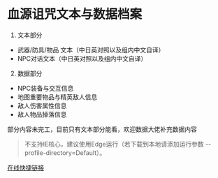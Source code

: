 # 血源诅咒文本与数据档案

1. 文本部分
* 武器/防具/物品 文本（中日英对照以及组内中文自译）
* NPC对话文本（中日英对照以及组内中文自译）

2. 数据部分
* NPC装备与交互信息
* 地图重要物品与精英敌人信息
* 敌人伤害属性信息
* 敌人物品掉落信息

部分内容未完工，目前只有文本部分能看，欢迎数据大佬补充数据内容
>不支持IE核心，建议使用Edge运行（若下载到本地请添加运行参数 --profile-directory=Default）。

[在线快捷链接](https://fengmowei.github.io/Bloodborne-Document/)